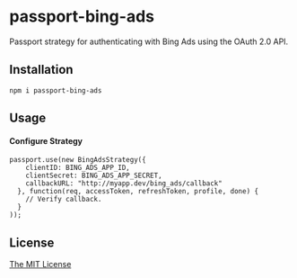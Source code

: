 # passport-bing-ads
Passport strategy for authenticating with Bing Ads using the OAuth 2.0 API.

## Installation

    npm i passport-bing-ads

## Usage

#### Configure Strategy

    passport.use(new BingAdsStrategy({
        clientID: BING_ADS_APP_ID,
        clientSecret: BING_ADS_APP_SECRET,
        callbackURL: "http://myapp.dev/bing_ads/callback"
      }, function(req, accessToken, refreshToken, profile, done) {
        // Verify callback.
      }
    ));

## License
[The MIT License](http://opensource.org/licenses/MIT)